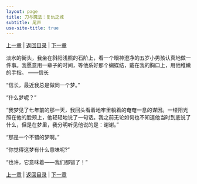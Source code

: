 ```yaml
---
layout: page
title: 刀与魔法：复仇之城
subtitle: 尾声
use-site-title: true
---
```


[上一章](/Novels/AvengerCity/final) | [返回目录](/Novels/AvengerCity/index) | [下一章](/Novels/AvengerCity/end) 

淡水的街头，我坐在斜阳浅照的石阶上，看一个眼神澄净的五岁小男孩认真地做一件事。我愿意用一辈子的时间，等他系好那个蝴蝶结，戴在我的胸口上，用他稚嫩的手指。 ——信长

“信长，最近我总是做同一个梦。”

“什么梦呢？”

“我梦见了七年前的那一天，我回头看着地牢里躺着的奄奄一息的谋因。一缕阳光照在他的脸颊上，他轻轻地说了一句话。我之前无论如何也不知道他当时到底说了什么，但是在梦里，我分明听见他说的是：谢谢。”

“那是一个不错的梦啊。”

“你觉得这梦有什么意味呢?”

“也许，它意味着——我们都错了！”

[上一章](/Novels/AvengerCity/final) | [返回目录](/Novels/AvengerCity/index) | [下一章](/Novels/AvengerCity/end) 

<!-- UY BEGIN -->
<div id="uyan_frame"></div>
<script type="text/javascript" src="http://v2.uyan.cc/code/uyan.js"></script>
<!-- UY END -->
